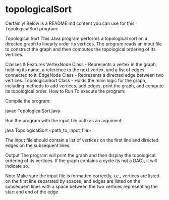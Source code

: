 # topologicalSort
Certainly! Below is a README.md content you can use for this TopologicalSort program:

Topological Sort
This Java program performs a topological sort on a directed graph to linearly order its vertices. The program reads an input file to construct the graph and then computes the topological ordering of its vertices.

Classes & Features
VertexNode Class - Represents a vertex in the graph, holding its name, a reference to the next vertex, and a list of edges connected to it.
EdgeNode Class - Represents a directed edge between two vertices.
TopologicalSort Class - Holds the main logic for the graph, including methods to add vertices, add edges, print the graph, and compute its topological order.
How to Run
To execute the program:

Compile the program:

javac TopologicalSort.java


Run the program with the input file path as an argument:

java TopologicalSort <path_to_input_file>

The input file should contain a list of vertices on the first line and directed edges on the subsequent lines.

Output
The program will print the graph and then display the topological ordering of its vertices. If the graph contains a cycle (is not a DAG), it will indicate so.

Note
Make sure the input file is formatted correctly, i.e., vertices are listed on the first line separated by spaces, and edges are listed on the subsequent lines with a space between the two vertices representing the start and end of the edge
